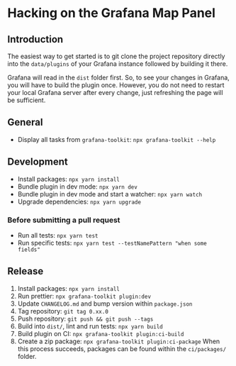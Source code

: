 # Hacking on the Grafana Map Panel

## Introduction
The easiest way to get started is to git clone the project repository 
directly into the `data/plugins` of your Grafana instance followed
by building it there.

Grafana will read in the `dist` folder first. So, to see your changes in 
Grafana, you will have to build the plugin once. However, you do not 
need to restart your local Grafana server after every change, just 
refreshing the page will be sufficient.

## General
- Display all tasks from `grafana-toolkit`: `npx grafana-toolkit --help`

## Development
- Install packages: `npx yarn install`
- Bundle plugin in dev mode: `npx yarn dev`
- Bundle plugin in dev mode and start a watcher: `npx yarn watch`
- Upgrade dependencies: `npx yarn upgrade`

### Before submitting a pull request
- Run all tests: `npx yarn test`
- Run specific tests: `npx yarn test --testNamePattern "when some fields"`

## Release
1. Install packages: `npx yarn install`
2. Run prettier: `npx grafana-toolkit plugin:dev`
3. Update `CHANGELOG.md` and bump version within `package.json`
4. Tag repository: `git tag 0.xx.0`
5. Push repository: `git push && git push --tags`
6. Build into `dist/`, lint and run tests: `npx yarn build`
7. Build plugin on CI: `npx grafana-toolkit plugin:ci-build`
8. Create a zip package: `npx grafana-toolkit plugin:ci-package`
   When this process succeeds, packages can be found within the `ci/packages/` folder.
